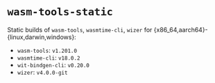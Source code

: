 # `wasm-tools-static`

Static builds of `wasm-tools`, `wasmtime-cli`, `wizer` for
{x86_64,aarch64}-{linux,darwin,windows}:

- `wasm-tools`: `v1.201.0`
- `wasmtime-cli`: `v18.0.2`
- `wit-bindgen-cli`: `v0.20.0`
- `wizer`: `v4.0.0-git`
